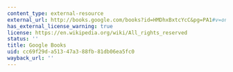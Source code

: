 ```yaml
---
content_type: external-resource
external_url: http://books.google.com/books?id=HMDhxBxtcYcC&pg=PA1#v=onepage
has_external_license_warning: true
license: https://en.wikipedia.org/wiki/All_rights_reserved
status: ''
title: Google Books
uid: cc69f29d-a513-47a3-88fb-81db06ea5fc0
wayback_url: ''
---
```

